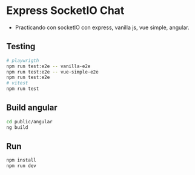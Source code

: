 # Express SocketIO Chat

- Practicando con socketIO con express, vanilla js, vue simple, angular.

## Testing

```sh
# playwrigth
npm run test:e2e -- vanilla-e2e
npm run test:e2e -- vue-simple-e2e
npm run test:e2e
# vitest
npm run test
```

## Build angular

```sh
cd public/angular
ng build
```

## Run

```sh
npm install
npm run dev
```